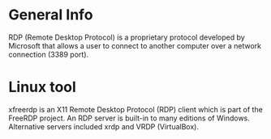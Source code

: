 # General Info 
RDP (Remote Desktop Protocol) is a proprietary protocol developed by Microsoft that allows a user to connect to another computer over a network connection (3389 port).
# Linux tool
xfreerdp is an X11 Remote Desktop Protocol (RDP) client which is part of the FreeRDP project. An RDP server is built-in to many editions of Windows. Alternative servers included xrdp and VRDP (VirtualBox). 
